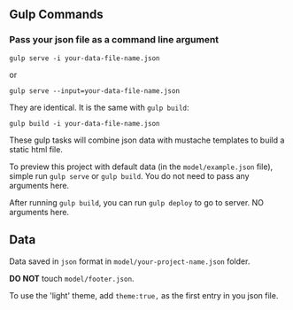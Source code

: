 ## Gulp Commands

### Pass your json file as a command line argument

`gulp serve -i your-data-file-name.json`

or

`gulp serve --input=your-data-file-name.json`

They are identical. It is the same with `gulp build`:

`gulp build -i your-data-file-name.json`

These gulp tasks will combine json data with mustache templates to build a static html file.

To preview this project with default data (in the `model/example.json` file), simple run `gulp serve` or `gulp build`. You do not need to pass any arguments here.

After running `gulp build`, you can run `gulp deploy` to go to server. NO arguments here.

## Data

Data saved in `json` format in `model/your-project-name.json` folder.

**DO NOT** touch `model/footer.json`.

To use the 'light' theme, add `theme:true,` as the first entry in you json file.



